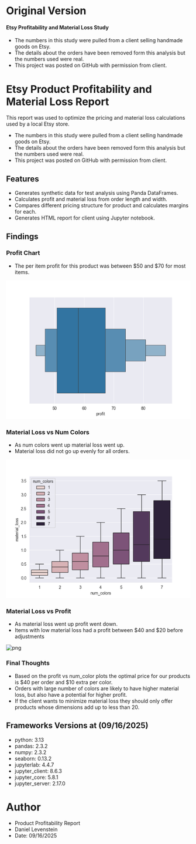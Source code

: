 # Original Version
#### Etsy Profitability and Material Loss Study
- The numbers in this study were pulled from a client selling handmade goods on Etsy.
- The details about the orders have been removed form this analysis but the numbers used were real. 
- This project was posted on GitHub with permission from client.

# Etsy Product Profitability and Material Loss Report
This report was used to optimize the pricing and material loss calculations used by a local Etsy store. 
- The numbers in this study were pulled from a client selling handmade goods on Etsy.
- The details about the orders have been removed form this analysis but the numbers used were real. 
- This project was posted on GitHub with permission from client. 

## Features
- Generates synthetic data for test analysis using Panda DataFrames.
- Calculates profit and material loss from order length and width.
- Compares different pricing structure for product and calculates margins for each.
- Generates HTML report for client using Jupyter notebook.

## Findings
### Profit Chart
- The per item profit for this product was between \$50 and \$70 for most items.

![png](images/profit_boxen.png)
### Material Loss vs Num Colors
- As num colors went up material loss went up.
- Material loss did not go up evenly for all orders. 

![png](images/material_loss_vs_num_colors.png)
### Material Loss vs Profit
- As material loss went up profit went down.
- Items with low material loss had a profit between \$40 and \$20 before adjustments

![png](images/material_loss_vs_profit.png)

### Final Thoughts
- Based on the profit vs num_color plots the optimal price for our products is \$40 per order and \$10 extra per color.
- Orders with large number of colors are likely to have higher material loss, but also have a potential for higher profit.
- If the client wants to minimize material loss they should only offer products whose dimensions add up to less than 20.

## Frameworks Versions at (09/16/2025)
- python: 3.13
- pandas: 2.3.2
- numpy: 2.3.2
- seaborn: 0.13.2
- jupyterlab: 4.4.7
- jupyter_client: 8.6.3
- jupyter_core: 5.8.1
- jupyter_server: 2.17.0
# Author 
- Product Profitability Report
- Daniel Levenstein
- Date: 09/16/2025